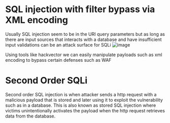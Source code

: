#  SQL injection with filter bypass via XML encoding
Usually SQL injection seem to be in the URI query parameters but as long as there are input sources that interacts with a database and have insufficient input validations can be an attack surface for SQLi
![image](https://github.com/user-attachments/assets/3e20d8cd-bffe-4eff-89d2-3663317d1e35)





Using tools like hackvector we can easily manipulate payloads such as xml encoding to bypass certain defenses such as WAF


# Second Order SQLi

Second order SQL injection is when attacker sends a http request with a malicious payload that is stored and later using it to exploit the vulnerability such as in a database.
This is also known as stored SQL injection where victims unintentionally activates the payload when the http request retrieves data from the database. 
